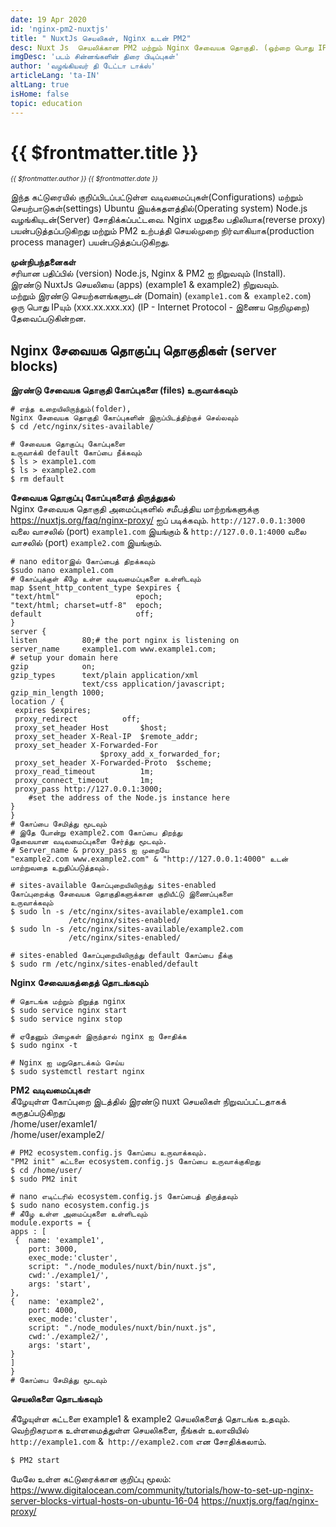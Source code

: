 ```yaml
---
date: 19 Apr 2020
id: 'nginx-pm2-nuxtjs'
title: " NuxtJs செயலிகள், Nginx உடன் PM2"
desc: Nuxt Js  செயலிக்கான PM2 மற்றும் Nginx சேவையக தொகுதி. (ஒற்றை பொது IP ல் இயங்கும் இரண்டு Nuxt Js செயலிகள்)
imgDesc: 'படம் சின்னங்களின் திரை பிடிப்புகள்'
author: 'வழங்கியவர் தி டேட்டா டாக்ஸ்'
articleLang: 'ta-IN'
altLang: true
isHome: false
topic: education
---
```


<altLang />

<div style="display: none">

![](/img/education/nginx-pm2-nuxtjs/_thumbnail.png)

</div>

# {{ $frontmatter.title }}
<i style="font-size: 0.75em;"> {{ $frontmatter.author }} {{ $frontmatter.date }} </i>

இந்த கட்டுரையில் குறிப்பிடப்பட்டுள்ள வடிவமைப்புகள்(Configurations) மற்றும் செயற்பாடுகள்(settings) Ubuntu இயக்கதளத்தில்(Operating system) Node.js வழங்கியுடன்(Server) சோதிக்கப்பட்டவை. 
Nginx மறுதலை பதிலியாக(reverse proxy) பயன்படுத்தப்படுகிறது மற்றும் PM2 உற்பத்தி செயல்முறை நிர்வாகியாக(production process manager) பயன்படுத்தப்படுகிறது. 

**முன்நிபந்தனைகள்**  
சரியான பதிப்பில் (version) Node.js, Nginx & PM2 ஐ நிறுவவும் (Install).  
இரண்டு NuxtJs செயலியை (apps) (example1 & example2) நிறுவவும்.  
மற்றும் இரண்டு செயற்களங்களுடன் (Domain) (`example1.com` &` example2.com`) ஒரு பொது IPயும் (xxx.xx.xxx.xx) (IP - Internet Protocol - 
இணைய நெறிமுறை) தேவைப்படுகின்றன. 

## Nginx சேவையக தொகுப்பு தொகுதிகள் (server blocks)

**இரண்டு சேவையக தொகுதி கோப்புகளை (files) உருவாக்கவும்**

```linux
# எந்த உறையிலிருந்தும்(folder), 
Nginx சேவையக தொகுதி கோப்புகளின் இருப்பிடத்திற்குச் செல்லவும்
$ cd /etc/nginx/sites-available/

# சேவையக தொகுப்பு கோப்புகளை 
உருவாக்கி default கோப்பை நீக்கவும் 
$ ls > example1.com
$ ls > example2.com
$ rm default
```

**சேவையக தொகுப்பு  கோப்புகளைத் திருத்துதல்**  
Nginx சேவையக தொகுதி அமைப்புகளில் சமீபத்திய மாற்றங்களுக்கு <https://nuxtjs.org/faq/nginx-proxy/> ஐப் படிக்கவும்.
`http://127.0.0.1:3000` வலை வாசலில் (port) `example1.com` இயங்கும்   & `http://127.0.0.1:4000` வலை வாசலில் (port) `example2.com` இயங்கும்.

```linux
# nano editorஇல் கோப்பைத் திறக்கவும்
$sudo nano example1.com
# கோப்புக்குள் கீழே உள்ள வடிவமைப்புகளை உள்ளிடவும்
map $sent_http_content_type $expires {
"text/html"                 epoch;
"text/html; charset=utf-8"  epoch;
default                     off;
}
server {
listen          80;# the port nginx is listening on
server_name     example1.com www.example1.com;
# setup your domain here
gzip            on;
gzip_types      text/plain application/xml 
                text/css application/javascript;
gzip_min_length 1000;
location / {
 expires $expires;
 proxy_redirect          off;
 proxy_set_header Host       $host;
 proxy_set_header X-Real-IP  $remote_addr;
 proxy_set_header X-Forwarded-For    
                    $proxy_add_x_forwarded_for;
 proxy_set_header X-Forwarded-Proto  $scheme;
 proxy_read_timeout          1m;
 proxy_connect_timeout       1m;
 proxy_pass http://127.0.0.1:3000; 
    #set the address of the Node.js instance here
}
}
# கோப்பை சேமித்து மூடவும்
# இதே போன்று example2.com கோப்பை திறந்து 
தேவையான வடிவமைப்புகளை சேர்த்து மூடவும்.
# Server_name & proxy_pass ஐ முறையே 
"example2.com www.example2.com" & "http://127.0.0.1:4000" உடன் 
மாற்றுவதை உறுதிப்படுத்தவும்.

# sites-available கோப்புறையிலிருந்து sites-enabled 
கோப்புறைக்கு சேவையக தொகுதிகளுக்கான குறியீட்டு இணைப்புகளை 
உருவாக்கவும்
$ sudo ln -s /etc/nginx/sites-available/example1.com 
             /etc/nginx/sites-enabled/
$ sudo ln -s /etc/nginx/sites-available/example2.com 
             /etc/nginx/sites-enabled/

# sites-enabled கோப்புறையிலிருந்து default கோப்பை நீக்கு
$ sudo rm /etc/nginx/sites-enabled/default
```
**Nginx சேவையகத்தைத் தொடங்கவும்**
```linux
# தொடங்க மற்றும் நிறுத்த nginx
$ sudo service nginx start
$ sudo service nginx stop

# ஏதேனும் பிழைகள் இருந்தால் nginx ஐ சோதிக்க
$ sudo nginx -t

# Nginx ஐ மறுதொடக்கம் செய்ய
$ sudo systemctl restart nginx

```
**PM2 வடிவமைப்புகள்**  
கீழேயுள்ள கோப்புறை இடத்தில் இரண்டு nuxt செயலிகள் நிறுவப்பட்டதாகக் கருதப்படுகிறது  
/home/user/examle1/  
/home/user/example2/  

```linux
# PM2 ecosystem.config.js கோப்பை உருவாக்கவும். 
"PM2 init" கட்டளை ecosystem.config.js கோப்பை உருவாக்குகிறது
$ cd /home/user/
$ sudo PM2 init

# nano எடிட்டரில் ecosystem.config.js கோப்பைத் திருத்தவும்
$ sudo nano ecosystem.config.js
# கீழே உள்ள அமைப்புகளை உள்ளிடவும்
module.exports = {
apps : [
 {	name: 'example1',
    port: 3000,
	exec_mode:'cluster',
	script: "./node_modules/nuxt/bin/nuxt.js",
	cwd:'./example1/',
	args: 'start',
},
{	name: 'example2',
    port: 4000,
    exec_mode:'cluster',
    script: "./node_modules/nuxt/bin/nuxt.js",
    cwd:'./example2/',
    args: 'start',
}
]
}
# கோப்பை சேமித்து மூடவும்
```
**செயலிகளை தொடங்கவும்**

கீழேயுள்ள கட்டளை example1 & example2 செயலிகளைத் தொடங்க உதவும். வெற்றிகரமாக உள்ளமைத்துள்ள செயலிகளை, நீங்கள் உலாவியில் `http://example1.com` &` http://example2.com` என சோதிக்கலாம்.
```linux
$ PM2 start
```

மேலே உள்ள கட்டுரைக்கான குறிப்பு மூலம்:    
<https://www.digitalocean.com/community/tutorials/how-to-set-up-nginx-server-blocks-virtual-hosts-on-ubuntu-16-04>
<https://nuxtjs.org/faq/nginx-proxy/>


<style>


</style>